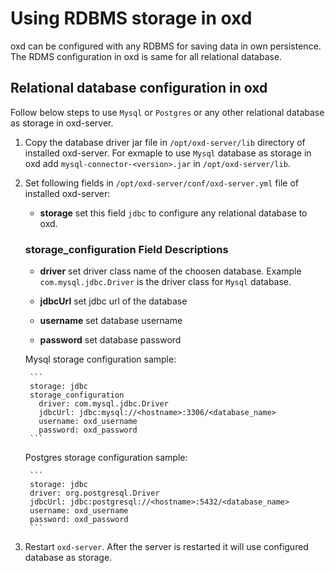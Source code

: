 # Using RDBMS storage in oxd

oxd can be configured with any RDBMS for saving data in own persistence. The RDMS configuration in oxd is same for all relational database.

## Relational database configuration in oxd

Follow below steps to use `Mysql` or `Postgres` or any other relational database as storage in oxd-server.

1. Copy the database driver jar file in `/opt/oxd-server/lib` directory of installed oxd-server. For exmaple to use `Mysql` database as storage in oxd add `mysql-connector-<version>.jar` in `/opt/oxd-server/lib`.

1. Set following fields in `/opt/oxd-server/conf/oxd-server.yml` file of installed oxd-server:

    - **storage** set this field `jdbc` to configure any relational database to oxd.

    ### storage_configuration Field Descriptions

    - **driver** set driver class name of the choosen database. Example `com.mysql.jdbc.Driver` is the driver class for `Mysql` database.

    - **jdbcUrl** set jdbc url of the database

    - **username** set database username

    - **password** set database password

    Mysql storage configuration sample:

        ```
        storage: jdbc
        storage_configuration
          driver: com.mysql.jdbc.Driver
          jdbcUrl: jdbc:mysql://<hostname>:3306/<database_name>
          username: oxd_username
          password: oxd_password
        ```

    Postgres storage configuration sample:

        ```
        storage: jdbc
        driver: org.postgresql.Driver
        jdbcUrl: jdbc:postgresql://<hostname>:5432/<database_name>
        username: oxd_username
        password: oxd_password
        ```
1. Restart `oxd-server`. After the server is restarted it will use configured database as storage.
